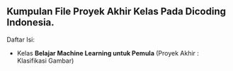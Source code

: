 ## Kumpulan File Proyek Akhir Kelas Pada Dicoding Indonesia.
Daftar Isi:
- Kelas **Belajar Machine Learning untuk Pemula** (Proyek Akhir : Klasifikasi Gambar)
